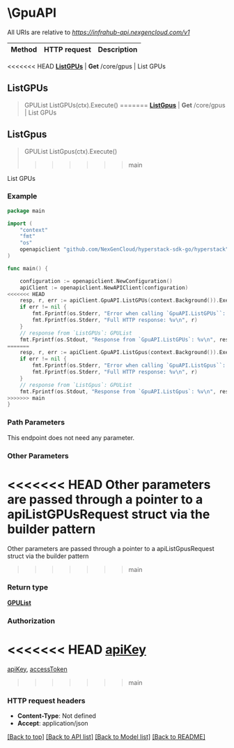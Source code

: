 # \GpuAPI

All URIs are relative to *https://infrahub-api.nexgencloud.com/v1*

Method | HTTP request | Description
------------- | ------------- | -------------
<<<<<<< HEAD
[**ListGPUs**](GpuAPI.md#ListGPUs) | **Get** /core/gpus | List GPUs



## ListGPUs

> GPUList ListGPUs(ctx).Execute()
=======
[**ListGpus**](GpuAPI.md#ListGpus) | **Get** /core/gpus | List GPUs



## ListGpus

> GPUList ListGpus(ctx).Execute()
>>>>>>> main

List GPUs



### Example

```go
package main

import (
	"context"
	"fmt"
	"os"
	openapiclient "github.com/NexGenCloud/hyperstack-sdk-go/hyperstack"
)

func main() {

	configuration := openapiclient.NewConfiguration()
	apiClient := openapiclient.NewAPIClient(configuration)
<<<<<<< HEAD
	resp, r, err := apiClient.GpuAPI.ListGPUs(context.Background()).Execute()
	if err != nil {
		fmt.Fprintf(os.Stderr, "Error when calling `GpuAPI.ListGPUs``: %v\n", err)
		fmt.Fprintf(os.Stderr, "Full HTTP response: %v\n", r)
	}
	// response from `ListGPUs`: GPUList
	fmt.Fprintf(os.Stdout, "Response from `GpuAPI.ListGPUs`: %v\n", resp)
=======
	resp, r, err := apiClient.GpuAPI.ListGpus(context.Background()).Execute()
	if err != nil {
		fmt.Fprintf(os.Stderr, "Error when calling `GpuAPI.ListGpus``: %v\n", err)
		fmt.Fprintf(os.Stderr, "Full HTTP response: %v\n", r)
	}
	// response from `ListGpus`: GPUList
	fmt.Fprintf(os.Stdout, "Response from `GpuAPI.ListGpus`: %v\n", resp)
>>>>>>> main
}
```

### Path Parameters

This endpoint does not need any parameter.

### Other Parameters

<<<<<<< HEAD
Other parameters are passed through a pointer to a apiListGPUsRequest struct via the builder pattern
=======
Other parameters are passed through a pointer to a apiListGpusRequest struct via the builder pattern
>>>>>>> main


### Return type

[**GPUList**](GPUList.md)

### Authorization

<<<<<<< HEAD
[apiKey](../README.md#apiKey)
=======
[apiKey](../README.md#apiKey), [accessToken](../README.md#accessToken)
>>>>>>> main

### HTTP request headers

- **Content-Type**: Not defined
- **Accept**: application/json

[[Back to top]](#) [[Back to API list]](../README.md#documentation-for-api-endpoints)
[[Back to Model list]](../README.md#documentation-for-models)
[[Back to README]](../README.md)

